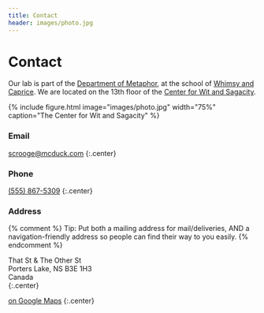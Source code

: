 ```yaml
---
title: Contact
header: images/photo.jpg
---
```


# <i class="fas fa-envelope"></i>Contact

Our lab is part of the [Department of Metaphor](), at the school of [Whimsy and Caprice]().
We are located on the 13th floor of the [Center for Wit and Sagacity]().

{%
  include figure.html
  image="images/photo.jpg"
  width="75%"
  caption="The Center for Wit and Sagacity"
%}

<!-- section break -->

### Email

[scrooge@mcduck.com](mailto:scrooge@mcduck.com)
{:.center}

### Phone

[(555) 867-5309](tel:+1-555-867-5309)
{:.center}

### Address

{% comment %}
Tip: Put both a mailing address for mail/deliveries, AND a navigation-friendly
address so people can find their way to you easily.
{% endcomment %}

That St & The Other St  
Porters Lake, NS B3E 1H3  
Canada  
{:.center}

[<i class="fas fa-external-link-alt"></i> on Google Maps](https://www.google.com/maps/place/That+St+%26+The+Other+St,+Porters+Lake,+NS+B3E+1H3,+Canada/@44.7389237,-63.3033296,20.78z/data=!4m5!3m4!1s0x4b5a31023bb02565:0xb9505694e83a53d7!8m2!3d44.7389353!4d-63.3030828)
{:.center}
